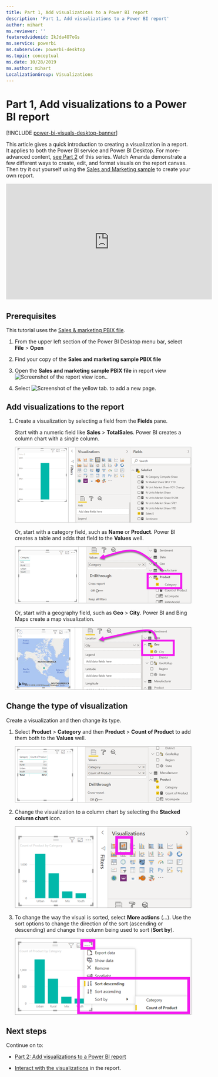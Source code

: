 ```yaml
---
title: Part 1, Add visualizations to a Power BI report
description: 'Part 1, Add visualizations to a Power BI report'
author: mihart
ms.reviewer: ''
featuredvideoid: IkJda4O7oGs
ms.service: powerbi
ms.subservice: powerbi-desktop
ms.topic: conceptual
ms.date: 10/28/2019
ms.author: mihart
LocalizationGroup: Visualizations
---
```


# Part 1, Add visualizations to a Power BI report

[!INCLUDE [power-bi-visuals-desktop-banner](../includes/power-bi-visuals-desktop-banner.md)]

This article gives a quick introduction to creating a visualization in a report. It applies to both the Power BI service and Power BI Desktop. For more-advanced content, [see Part 2](power-bi-report-add-visualizations-ii.md) of this series. Watch Amanda demonstrate a few different ways to create, edit, and format visuals on the report canvas. Then try it out yourself using the [Sales and Marketing sample](../sample-datasets.md) to create your own report.

<iframe width="560" height="315" src="https://www.youtube.com/embed/IkJda4O7oGs" frameborder="0" allowfullscreen></iframe>

## Prerequisites

This tutorial uses the [Sales & marketing PBIX file](https://download.microsoft.com/download/9/7/6/9767913A-29DB-40CF-8944-9AC2BC940C53/Sales%20and%20Marketing%20Sample%20PBIX.pbix).

1. From the upper left section of the Power BI Desktop menu bar, select **File** > **Open**
   
2. Find your copy of the **Sales and marketing sample PBIX file**

1. Open the **Sales and marketing sample PBIX file** in report view ![Screenshot of the report view icon.](media/power-bi-visualization-kpi/power-bi-report-view.png).

1. Select ![Screenshot of the yellow tab.](media/power-bi-visualization-kpi/power-bi-yellow-tab.png) to add a new page.

## Add visualizations to the report

1. Create a visualization by selecting a field from the **Fields** pane.

    Start with a numeric field like **Sales** > **TotalSales**. Power BI creates a column chart with a single column.

    ![Screenshot of a column chart with a single column.](media/power-bi-report-add-visualizations-i/power-bi-column-chart.png)

    Or, start with a category field, such as **Name** or **Product**. Power BI creates a table and adds that field to the **Values** well.

    ![Screenshot of a table with four categories](media/power-bi-report-add-visualizations-i/power-bi-product.png)

    Or, start with a geography field, such as **Geo** > **City**. Power BI and Bing Maps create a map visualization.

    ![Screenshot of a map visualization.](media/power-bi-report-add-visualizations-i/power-bi-maps.png)

## Change the type of visualization

 Create a visualization and then change its type. 
 
 1. Select **Product** > **Category** and then **Product** > **Count of Product** to add them both to the **Values** well.

    ![Screenshot of the Fields pane with the Values well called out.](media/power-bi-report-add-visualizations-i/power-bi-create-visual.png)

1. Change the visualization to a column chart by selecting the **Stacked column chart** icon.

   ![Screenshot of the Visualizations pane with the Stacked column chart icon called out.](media/power-bi-report-add-visualizations-i/power-bi-convert.png)

1. To change the way the visual is sorted, select **More actions** (...).  Use the sort options to change the direction of the sort (ascending or descending) and change the column being used to sort (**Sort by**).

   ![Screenshot of the More actions dropdown.](media/power-bi-report-add-visualizations-i/power-bi-sort.png)
  
## Next steps

 Continue on to:

* [Part 2: Add visualizations to a Power BI report](power-bi-report-add-visualizations-ii.md)

* [Interact with the visualizations](../consumer/end-user-reading-view.md) in the report.

